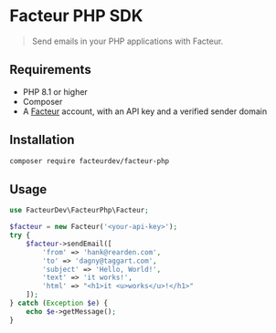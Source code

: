 # Facteur PHP SDK

> Send emails in your PHP applications with Facteur.

## Requirements

- PHP 8.1 or higher
- Composer
- A [Facteur](https://www.facteur.dev) account, with an API key and a verified sender domain

## Installation

```bash
composer require facteurdev/facteur-php
```

## Usage

```php
use FacteurDev\FacteurPhp\Facteur;

$facteur = new Facteur('<your-api-key>');
try {
    $facteur->sendEmail([
        'from' => 'hank@rearden.com',
        'to' => 'dagny@taggart.com',
        'subject' => 'Hello, World!',
        'text' => 'it works!',
        'html' => "<h1>it <u>works</u>!</h1>"
    ]);
} catch (Exception $e) {
    echo $e->getMessage();
}
```
